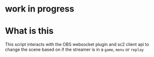 # work in progress

# What is this
This script interacts with the OBS websocket plugin and sc2 client api to change the scene based on if the streamer is in a `game`, `menu` or `replay`
